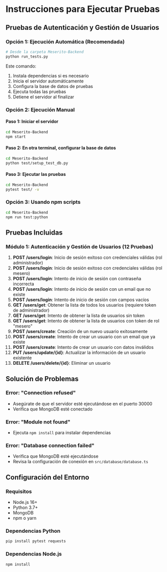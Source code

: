 # Instrucciones para Ejecutar Pruebas

## Pruebas de Autenticación y Gestión de Usuarios

### Opción 1: Ejecución Automática (Recomendada)

```bash
# Desde la carpeta Meserito-Backend
python run_tests.py
```

Este comando:
1. Instala dependencias si es necesario
2. Inicia el servidor automáticamente
3. Configura la base de datos de pruebas
4. Ejecuta todas las pruebas
5. Detiene el servidor al finalizar

### Opción 2: Ejecución Manual

#### Paso 1: Iniciar el servidor
```bash
cd Meserito-Backend
npm start
```

#### Paso 2: En otra terminal, configurar la base de datos
```bash
cd Meserito-Backend
python test/setup_test_db.py
```

#### Paso 3: Ejecutar las pruebas
```bash
cd Meserito-Backend
pytest test/ -v
```

### Opción 3: Usando npm scripts

```bash
cd Meserito-Backend
npm run test:python
```

## Pruebas Incluidas

### Módulo 1: Autenticación y Gestión de Usuarios (12 Pruebas)

1. **POST /users/login**: Inicio de sesión exitoso con credenciales válidas (rol administrador)
2. **POST /users/login**: Inicio de sesión exitoso con credenciales válidas (rol mesero)
3. **POST /users/login**: Intento de inicio de sesión con contraseña incorrecta
4. **POST /users/login**: Intento de inicio de sesión con un email que no existe
5. **POST /users/login**: Intento de inicio de sesión con campos vacíos
6. **GET /users/get**: Obtener la lista de todos los usuarios (requiere token de administrador)
7. **GET /users/get**: Intento de obtener la lista de usuarios sin token
8. **GET /users/get**: Intento de obtener la lista de usuarios con token de rol "mesero"
9. **POST /users/create**: Creación de un nuevo usuario exitosamente
10. **POST /users/create**: Intento de crear un usuario con un email que ya existe
11. **POST /users/create**: Intento de crear un usuario con datos inválidos
12. **PUT /users/update/{id}**: Actualizar la información de un usuario existente
13. **DELETE /users/delete/{id}**: Eliminar un usuario

## Solución de Problemas

### Error: "Connection refused"
- Asegúrate de que el servidor esté ejecutándose en el puerto 30000
- Verifica que MongoDB esté conectado

### Error: "Module not found"
- Ejecuta `npm install` para instalar dependencias

### Error: "Database connection failed"
- Verifica que MongoDB esté ejecutándose
- Revisa la configuración de conexión en `src/database/database.ts`

## Configuración del Entorno

### Requisitos
- Node.js 16+
- Python 3.7+
- MongoDB
- npm o yarn

### Dependencias Python
```bash
pip install pytest requests
```

### Dependencias Node.js
```bash
npm install
``` 